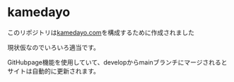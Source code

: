 # kamedayo

このリポジトリは[kamedayo.com](https://kamedayo.com)を構成するために作成されました

現状仮なのでいろいろ適当です。

GitHubpage機能を使用していて、developからmainブランチにマージされるとサイトは自動的に更新されます。
